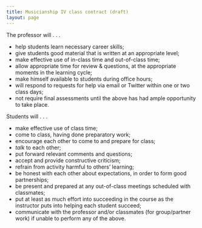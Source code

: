 ```yaml
---
title: Musicianship IV class contract (draft)
layout: page
---
```


The professor will . . .

- help students learn necessary career skills;  
- give students good material that is written at an appropriate level;  
- make effective use of in-class time and out-of-class time;  
- allow appropriate time for review & questions, at the appropriate moments in the learning cycle;  
- make himself available to students during office hours;  
- will respond to requests for help via email or Twitter within one or two class days;  
- not require final assessments until the above has had ample opportunity to take place.

Students will . . .

- make effective use of class time;  
- come to class, having done preparatory work;  
- encourage each other to come to and prepare for class;  
- *talk* to each other;  
- put forward relevant comments and questions;  
- accept and provide constructive criticism;  
- refrain from activity harmful to others’ learning;  
- be honest with each other about expectations, in order to form good partnerships;  
- be present and prepared at any out-of-class meetings scheduled with classmates;  
- put at least as much effort into succeeding in the course as the instructor puts into helping each student succeed;  
- communicate with the professor and/or classmates (for group/partner work) if unable to perform any of the above.